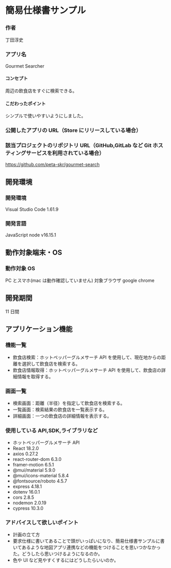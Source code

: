 # 簡易仕様書サンプル

### 作者

丁田淳史

### アプリ名

Gourmet Searcher

#### コンセプト

周辺の飲食店をすぐに検索できる。

#### こだわったポイント

シンプルで使いやすいようにしました。

### 公開したアプリの URL（Store にリリースしている場合）

### 該当プロジェクトのリポジトリ URL（GitHub,GitLab など Git ホスティングサービスを利用されている場合）

https://github.com/peta-skr/gourmet-search

## 開発環境

### 開発環境

Visual Studio Code 1.61.9

### 開発言語

JavaScript
node v16.15.1

## 動作対象端末・OS

### 動作対象 OS

PC とスマホ(mac は動作確認していません)
対象ブラウザ
google chrome

## 開発期間

11 日間

## アプリケーション機能

### 機能一覧

- 飲食店検索：ホットペッパーグルメサーチ API を使用して、現在地からの距離を選択して飲食店を検索する。
- 飲食店情報取得：ホットペッパーグルメサーチ API を使用して、飲食店の詳細情報を取得する。

### 画面一覧

- 検索画面：距離（半径）を指定して飲食店を検索する。
- 一覧画面：検索結果の飲食店を一覧表示する。
- 詳細画面：一つの飲食店の詳細情報を表示する。

### 使用している API,SDK,ライブラリなど

- ホットペッパーグルメサーチ API
- React 18.2.0
- axios 0.27.2
- react-router-dom 6.3.0
- framer-motion 6.5.1
- @mui/material 5.9.0
- @mui/icons-material 5.8.4
- @fontsource/roboto 4.5.7
- express 4.18.1
- dotenv 16.0.1
- cors 2.8.5
- nodemon 2.0.19
- cypress 10.3.0

### アドバイスして欲しいポイント

- 計画の立て方
- 要求仕様に書いてあることで頭がいっぱいになり、簡易仕様書サンプルに書いてあるような地図アプリ連携などの機能をつけることを思いつかなかった。どうしたら思いつけるようになるのか。
- 色や UI など見やすくするにはどうしたらいいのか。
